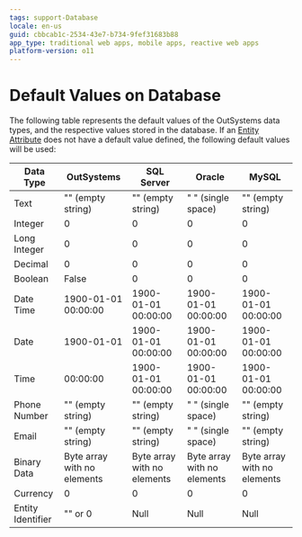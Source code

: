 ```yaml
---
tags: support-Database
locale: en-us
guid: cbbcab1c-2534-43e7-b734-9fef31683b88
app_type: traditional web apps, mobile apps, reactive web apps
platform-version: o11
---
```


# Default Values on Database

The following table represents the default values of the OutSystems data types, and the respective values stored in the database.
If an [Entity Attribute](<../../lang/auto/class-entity-attribute.md>) does not have a default value defined, the following default values will be used:

Data Type  |  OutSystems  |  SQL Server  |  Oracle  |  MySQL  
---|---|---|---|---  
 Text | "" (empty string) | "" (empty string) | " " (single space) | "" (empty string)  
Integer | 0 | 0 | 0 | 0  
Long Integer | 0 | 0 | 0 | 0  
Decimal | 0 | 0 | 0 | 0  
Boolean | False | 0 | 0 | 0  
Date Time | 1900-01-01 00:00:00 | 1900-01-01 00:00:00 | 1900-01-01 00:00:00 | 1900-01-01 00:00:00  
Date | 1900-01-01 | 1900-01-01 00:00:00 | 1900-01-01 00:00:00 | 1900-01-01 00:00:00  
Time | 00:00:00 | 1900-01-01 00:00:00 | 1900-01-01 00:00:00 | 1900-01-01 00:00:00  
Phone Number | "" (empty string) | "" (empty string) | " " (single space) | "" (empty string)  
Email | "" (empty string) | "" (empty string) | " " (single space) | "" (empty string)  
Binary Data | Byte array with no elements | Byte array with no elements | Byte array with no elements | Byte array with no elements  
Currency | 0 | 0 | 0 | 0  
Entity Identifier | "" or 0 | Null | Null | Null  
